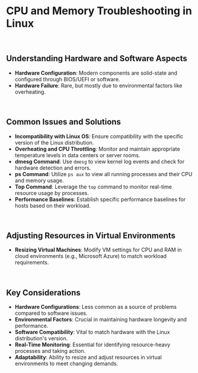 # CPU and Memory Troubleshooting in Linux

<br>

## Understanding Hardware and Software Aspects

- **Hardware Configuration**: Modern components are solid-state and configured through BIOS/UEFI or software.
- **Hardware Failure**: Rare, but mostly due to environmental factors like overheating.

<br>

## Common Issues and Solutions

- **Incompatibility with Linux OS**: Ensure compatibility with the specific version of the Linux distribution.
- **Overheating and CPU Throttling**: Monitor and maintain appropriate temperature levels in data centers or server rooms.
- **dmesg Command**: Use `dmesg` to view kernel log events and check for hardware detection and errors.
- **ps Command**: Utilize `ps aux` to view all running processes and their CPU and memory usage.
- **Top Command**: Leverage the `top` command to monitor real-time resource usage by processes.
- **Performance Baselines**: Establish specific performance baselines for hosts based on their workload.

<br>

## Adjusting Resources in Virtual Environments

- **Resizing Virtual Machines**: Modify VM settings for CPU and RAM in cloud environments (e.g., Microsoft Azure) to match workload requirements.

<br>

## Key Considerations

- **Hardware Configurations**: Less common as a source of problems compared to software issues.
- **Environmental Factors**: Crucial in maintaining hardware longevity and performance.
- **Software Compatibility**: Vital to match hardware with the Linux distribution's version.
- **Real-Time Monitoring**: Essential for identifying resource-heavy processes and taking action.
- **Adaptability**: Ability to resize and adjust resources in virtual environments to meet changing demands.
